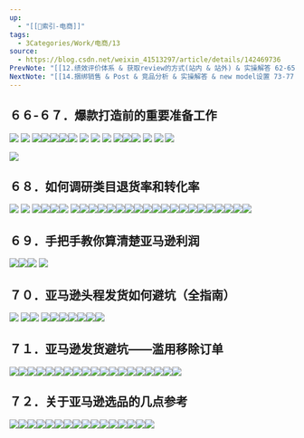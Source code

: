 ```yaml
---
up:
  - "[[🔖索引-电商]]"
tags:
  - 3Categories/Work/电商/13
source:
  - https://blog.csdn.net/weixin_41513297/article/details/142469736
PrevNote: "[[12.绩效评价体系 & 获取review的方式(站内 & 站外) & 实操解答 62-65]]"
NextNote: "[[14.捆绑销售 & Post & 竞品分析 & 实操解答 & new model设置 73-77]]"
---
```


## ６６-６７．爆款打造前的重要准备工作 
![](https://imgs-1302581161.cos.ap-guangzhou.myqcloud.com/ob/20250605153120032.webp)
![](https://imgs-1302581161.cos.ap-guangzhou.myqcloud.com/ob/20250605153120033.webp)
![](https://imgs-1302581161.cos.ap-guangzhou.myqcloud.com/ob/20250605153120034.webp)![](https://imgs-1302581161.cos.ap-guangzhou.myqcloud.com/ob/20250605153120035.webp)![](https://imgs-1302581161.cos.ap-guangzhou.myqcloud.com/ob/20250605153120036.webp)![](https://imgs-1302581161.cos.ap-guangzhou.myqcloud.com/ob/20250605153120037.webp)![](https://imgs-1302581161.cos.ap-guangzhou.myqcloud.com/ob/20250605153120038.webp)
![](https://imgs-1302581161.cos.ap-guangzhou.myqcloud.com/ob/20250605153120040.webp)
![](https://imgs-1302581161.cos.ap-guangzhou.myqcloud.com/ob/20250605153120041.webp)
![](https://imgs-1302581161.cos.ap-guangzhou.myqcloud.com/ob/20250605153120042.webp)
![](https://imgs-1302581161.cos.ap-guangzhou.myqcloud.com/ob/20250605153120043.webp)![](https://imgs-1302581161.cos.ap-guangzhou.myqcloud.com/ob/20250605153120044.webp)![](https://imgs-1302581161.cos.ap-guangzhou.myqcloud.com/ob/20250605153120045.webp)
![](https://imgs-1302581161.cos.ap-guangzhou.myqcloud.com/ob/20250605153120046.webp)
![](https://imgs-1302581161.cos.ap-guangzhou.myqcloud.com/ob/20250605153120047.webp)
![](https://imgs-1302581161.cos.ap-guangzhou.myqcloud.com/ob/20250605153120048.webp)

![](https://imgs-1302581161.cos.ap-guangzhou.myqcloud.com/ob/20250605153120049.webp)





## ６８．如何调研类目退货率和转化率 
![](https://imgs-1302581161.cos.ap-guangzhou.myqcloud.com/ob/20250605153120050.webp)
![](https://imgs-1302581161.cos.ap-guangzhou.myqcloud.com/ob/20250605153120051.webp)
![](https://imgs-1302581161.cos.ap-guangzhou.myqcloud.com/ob/20250605153120052.webp)![](https://imgs-1302581161.cos.ap-guangzhou.myqcloud.com/ob/20250605153120053.webp)![](https://imgs-1302581161.cos.ap-guangzhou.myqcloud.com/ob/20250605153120054.webp)![](https://imgs-1302581161.cos.ap-guangzhou.myqcloud.com/ob/20250605153120055.webp)
![](https://imgs-1302581161.cos.ap-guangzhou.myqcloud.com/ob/20250605153120056.webp)![](https://imgs-1302581161.cos.ap-guangzhou.myqcloud.com/ob/20250605153120057.webp)![](https://imgs-1302581161.cos.ap-guangzhou.myqcloud.com/ob/20250605153120058.webp)![](https://imgs-1302581161.cos.ap-guangzhou.myqcloud.com/ob/20250605153120059.webp)![](https://imgs-1302581161.cos.ap-guangzhou.myqcloud.com/ob/20250605153120060.webp)![](https://imgs-1302581161.cos.ap-guangzhou.myqcloud.com/ob/20250605153120061.webp)![](https://imgs-1302581161.cos.ap-guangzhou.myqcloud.com/ob/20250605153120062.webp)![](https://imgs-1302581161.cos.ap-guangzhou.myqcloud.com/ob/20250605153120063.webp)![](https://imgs-1302581161.cos.ap-guangzhou.myqcloud.com/ob/20250605153120064.webp)![](https://imgs-1302581161.cos.ap-guangzhou.myqcloud.com/ob/20250605153120065.webp)![](https://imgs-1302581161.cos.ap-guangzhou.myqcloud.com/ob/20250605153120066.webp)![](https://imgs-1302581161.cos.ap-guangzhou.myqcloud.com/ob/20250605153120067.webp)![](https://imgs-1302581161.cos.ap-guangzhou.myqcloud.com/ob/20250605153120068.webp)![](https://imgs-1302581161.cos.ap-guangzhou.myqcloud.com/ob/20250605153120069.webp)![](https://imgs-1302581161.cos.ap-guangzhou.myqcloud.com/ob/20250605153120070.webp)![](https://imgs-1302581161.cos.ap-guangzhou.myqcloud.com/ob/20250605153120071.webp)![](https://imgs-1302581161.cos.ap-guangzhou.myqcloud.com/ob/20250605153120072.webp)![](https://imgs-1302581161.cos.ap-guangzhou.myqcloud.com/ob/20250605153120073.webp)![](https://imgs-1302581161.cos.ap-guangzhou.myqcloud.com/ob/20250605153120074.webp)![](https://imgs-1302581161.cos.ap-guangzhou.myqcloud.com/ob/20250605153120075.webp)




## ６９．手把手教你算清楚亚马逊利润
![](https://imgs-1302581161.cos.ap-guangzhou.myqcloud.com/ob/20250605153120076.webp)![](https://imgs-1302581161.cos.ap-guangzhou.myqcloud.com/ob/20250605153120077.webp)![](https://imgs-1302581161.cos.ap-guangzhou.myqcloud.com/ob/20250605153120078.webp)
![](https://imgs-1302581161.cos.ap-guangzhou.myqcloud.com/ob/20250605153120079.webp)






## ７０．亚马逊头程发货如何避坑（全指南）
![](https://imgs-1302581161.cos.ap-guangzhou.myqcloud.com/ob/20250605153120080.webp)
![](https://imgs-1302581161.cos.ap-guangzhou.myqcloud.com/ob/20250605153120081.webp)![](https://imgs-1302581161.cos.ap-guangzhou.myqcloud.com/ob/20250605153120082.webp)
![](https://imgs-1302581161.cos.ap-guangzhou.myqcloud.com/ob/20250605153120083.webp)![](https://imgs-1302581161.cos.ap-guangzhou.myqcloud.com/ob/20250605153120084.webp)![](https://imgs-1302581161.cos.ap-guangzhou.myqcloud.com/ob/20250605153120085.webp)![](https://imgs-1302581161.cos.ap-guangzhou.myqcloud.com/ob/20250605153120086.webp)![](https://imgs-1302581161.cos.ap-guangzhou.myqcloud.com/ob/20250605153120087.webp)![](https://imgs-1302581161.cos.ap-guangzhou.myqcloud.com/ob/20250605153120088.webp)![](https://imgs-1302581161.cos.ap-guangzhou.myqcloud.com/ob/20250605153120089.webp)





## ７１．亚马逊发货避坑——滥用移除订单 
![](https://imgs-1302581161.cos.ap-guangzhou.myqcloud.com/ob/20250605153120090.webp)![](https://imgs-1302581161.cos.ap-guangzhou.myqcloud.com/ob/20250605153120091.webp)![](https://imgs-1302581161.cos.ap-guangzhou.myqcloud.com/ob/20250605153120092.webp)![](https://imgs-1302581161.cos.ap-guangzhou.myqcloud.com/ob/20250605153120093.webp)![](https://imgs-1302581161.cos.ap-guangzhou.myqcloud.com/ob/20250605153120094.webp)![](https://imgs-1302581161.cos.ap-guangzhou.myqcloud.com/ob/20250605153120095.webp)![](https://imgs-1302581161.cos.ap-guangzhou.myqcloud.com/ob/20250605153120096.webp)![](https://imgs-1302581161.cos.ap-guangzhou.myqcloud.com/ob/20250605153120097.webp)![](https://imgs-1302581161.cos.ap-guangzhou.myqcloud.com/ob/20250605153120098.webp)![](https://imgs-1302581161.cos.ap-guangzhou.myqcloud.com/ob/20250605153120099.webp)![](https://imgs-1302581161.cos.ap-guangzhou.myqcloud.com/ob/20250605153120100.webp)![](https://imgs-1302581161.cos.ap-guangzhou.myqcloud.com/ob/20250605153120101.webp)![](https://imgs-1302581161.cos.ap-guangzhou.myqcloud.com/ob/20250605153120102.webp)![](https://imgs-1302581161.cos.ap-guangzhou.myqcloud.com/ob/20250605153120103.webp)![](https://imgs-1302581161.cos.ap-guangzhou.myqcloud.com/ob/20250605153120104.webp)![](https://imgs-1302581161.cos.ap-guangzhou.myqcloud.com/ob/20250605153120105.webp)![](https://imgs-1302581161.cos.ap-guangzhou.myqcloud.com/ob/20250605153120106.webp)![](https://imgs-1302581161.cos.ap-guangzhou.myqcloud.com/ob/20250605153120107.webp)![](https://imgs-1302581161.cos.ap-guangzhou.myqcloud.com/ob/20250605153120108.webp)




## ７２．关于亚马逊选品的几点参考 
![](https://imgs-1302581161.cos.ap-guangzhou.myqcloud.com/ob/20250605153120109.webp)![](https://imgs-1302581161.cos.ap-guangzhou.myqcloud.com/ob/20250605153120110.webp)![](https://imgs-1302581161.cos.ap-guangzhou.myqcloud.com/ob/20250605153120111.webp)![](https://imgs-1302581161.cos.ap-guangzhou.myqcloud.com/ob/20250605153120112.webp)![](https://imgs-1302581161.cos.ap-guangzhou.myqcloud.com/ob/20250605153120114.webp)![](https://imgs-1302581161.cos.ap-guangzhou.myqcloud.com/ob/20250605153120115.webp)![](https://imgs-1302581161.cos.ap-guangzhou.myqcloud.com/ob/20250605153120116.webp)![](https://imgs-1302581161.cos.ap-guangzhou.myqcloud.com/ob/20250605153120117.webp)![](https://imgs-1302581161.cos.ap-guangzhou.myqcloud.com/ob/20250605153120118.webp)![](https://imgs-1302581161.cos.ap-guangzhou.myqcloud.com/ob/20250605153120119.webp)![](https://imgs-1302581161.cos.ap-guangzhou.myqcloud.com/ob/20250605153120120.webp)![](https://imgs-1302581161.cos.ap-guangzhou.myqcloud.com/ob/20250605153120121.webp)![](https://imgs-1302581161.cos.ap-guangzhou.myqcloud.com/ob/20250605153120122.webp)![](https://imgs-1302581161.cos.ap-guangzhou.myqcloud.com/ob/20250605153120123.webp)![](https://imgs-1302581161.cos.ap-guangzhou.myqcloud.com/ob/20250605153120124.webp)![](https://imgs-1302581161.cos.ap-guangzhou.myqcloud.com/ob/20250605153120125.webp)


